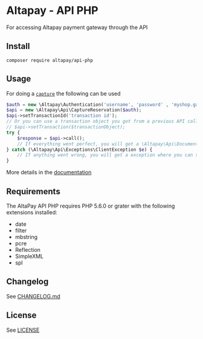 Altapay - API PHP
=================

For accessing Altapay payment gateway through the API

## Install

`composer require altapay/api-php`

## Usage

For doing a [`capture`](docs/capture.md) the following can be used

```php
$auth = new \Altapay\Authentication('username', 'password' , 'myshop.gateway.com');
$api = new \Altapay\Api\CaptureReservation($auth);
$api->setTransactionId('transaction id');
// Or you can use a transaction object you got from a previous API call
// $api->setTransaction($transactionObject);
try {
    $response = $api->call();
    // If everything went perfect, you will get a \Altapay\Api\Document\Capture in the response
} catch (\Altapay\Api\Exceptions\ClientException $e) {
    // If anything went wrong, you will get a exception where you can see the raw request and the raw response
}
```

More details in the [documentation](docs/index.md)

## Requirements

The AltaPay API PHP requires PHP 5.6.0 or grater with the following extensions installed:

- date
- filter
- mbstring
- pcre
- Reflection
- SimpleXML
- spl


## Changelog

See [CHANGELOG.md](CHANGELOG.md)

## License

See [LICENSE](LICENSE)
